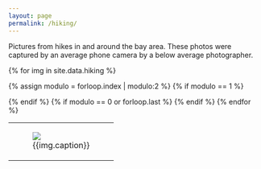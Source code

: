 ```yaml
---
layout: page
permalink: /hiking/
---
```


 <head>
 <link rel="stylesheet" href="/assets/css/main.css">
<script src="//code.jquery.com/jquery-1.12.4.min.js"></script>
<script src="/assets/js/common.js"></script>
 </head>
<div class="hiking">
<p>Pictures from hikes in and around the bay area. These photos were captured by an average phone camera by a below average photographer.</p>
<table>


{% for img in site.data.hiking %}

{% assign modulo = forloop.index | modulo:2 %}
{% if modulo == 1 %}
<tr>
{% endif %}
<td>
<figure>
<a href="{{img.src}}" target="_blank"><img src="{{img.src}}"/></a>
<figcaption>{{img.caption}}</figcaption>
</figure>
</td>
{% if modulo == 0 or forloop.last %}
</tr>
{% endif %}
{% endfor %}
</table>
</div>
<!--
<td>
<figure>
<img src="/res/artifacts/hiking/pinnacles_20180408.jpg"/>
<figcaption>Pinnacles National Park</figcaption>
</figure>
</td>
</tr>
</table>
-->

